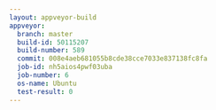 ```yaml
---
layout: appveyor-build
appveyor:
  branch: master
  build-id: 50115207
  build-number: 589
  commit: 008e4aeb681055b8cde38cce7033e837138fc8fa
  job-id: nh5aios4pwf03uba
  job-number: 6
  os-name: Ubuntu
  test-result: 0
---
```

